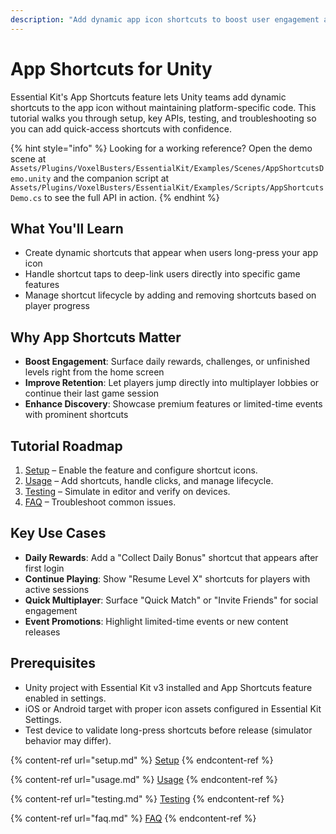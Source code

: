 ```yaml
---
description: "Add dynamic app icon shortcuts to boost user engagement and feature access in Unity mobile games"
---
```


# App Shortcuts for Unity

Essential Kit's App Shortcuts feature lets Unity teams add dynamic shortcuts to the app icon without maintaining platform-specific code. This tutorial walks you through setup, key APIs, testing, and troubleshooting so you can add quick-access shortcuts with confidence.

{% hint style="info" %}
Looking for a working reference? Open the demo scene at `Assets/Plugins/VoxelBusters/EssentialKit/Examples/Scenes/AppShortcutsDemo.unity` and the companion script at `Assets/Plugins/VoxelBusters/EssentialKit/Examples/Scripts/AppShortcutsDemo.cs` to see the full API in action.
{% endhint %}

## What You'll Learn
- Create dynamic shortcuts that appear when users long-press your app icon
- Handle shortcut taps to deep-link users directly into specific game features
- Manage shortcut lifecycle by adding and removing shortcuts based on player progress

## Why App Shortcuts Matter
- **Boost Engagement**: Surface daily rewards, challenges, or unfinished levels right from the home screen
- **Improve Retention**: Let players jump directly into multiplayer lobbies or continue their last game session
- **Enhance Discovery**: Showcase premium features or limited-time events with prominent shortcuts

## Tutorial Roadmap
1. [Setup](setup.md) – Enable the feature and configure shortcut icons.
2. [Usage](usage.md) – Add shortcuts, handle clicks, and manage lifecycle.
3. [Testing](testing.md) – Simulate in editor and verify on devices.
4. [FAQ](faq.md) – Troubleshoot common issues.

## Key Use Cases
- **Daily Rewards**: Add a "Collect Daily Bonus" shortcut that appears after first login
- **Continue Playing**: Show "Resume Level X" shortcuts for players with active sessions
- **Quick Multiplayer**: Surface "Quick Match" or "Invite Friends" for social engagement
- **Event Promotions**: Highlight limited-time events or new content releases

## Prerequisites
- Unity project with Essential Kit v3 installed and App Shortcuts feature enabled in settings.
- iOS or Android target with proper icon assets configured in Essential Kit Settings.
- Test device to validate long-press shortcuts before release (simulator behavior may differ).

{% content-ref url="setup.md" %}
[Setup](setup.md)
{% endcontent-ref %}

{% content-ref url="usage.md" %}
[Usage](usage.md)
{% endcontent-ref %}

{% content-ref url="testing.md" %}
[Testing](testing.md)
{% endcontent-ref %}

{% content-ref url="faq.md" %}
[FAQ](faq.md)
{% endcontent-ref %}
